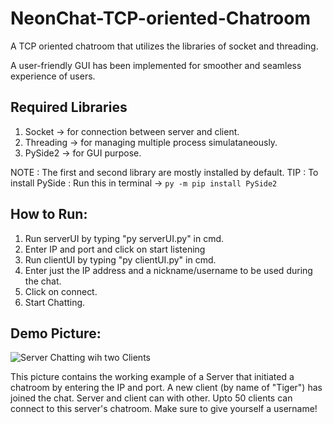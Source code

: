 # NeonChat-TCP-oriented-Chatroom
A TCP oriented chatroom that utilizes the libraries of socket and threading.

A user-friendly GUI has been implemented for smoother and seamless experience of users.

## Required Libraries
1) Socket -> for connection between server and client.
2) Threading -> for managing multiple process simulataneously.
3) PySide2 -> for GUI purpose.

NOTE : The first and second library are mostly installed by default.
TIP : To install PySide : Run this in terminal -> `py -m pip install PySide2`

## How to Run:
1) Run serverUI by typing "py serverUI.py" in cmd.
2) Enter IP and port and click on start listening
3) Run clientUI by typing "py clientUI.py" in cmd.
4) Enter just the IP address and a nickname/username to be used during the chat.
5) Click on connect.
6) Start Chatting.

## Demo Picture:
![Server Chatting wih two Clients](https://user-images.githubusercontent.com/75293628/161961300-d064e987-ba48-4f05-8085-2df9b859f233.png)

This picture contains the working example of a Server that initiated a chatroom by entering the IP and port. A new client (by name of "Tiger") has joined the chat. Server and client can with other. Upto 50 clients can connect to this server's chatroom. Make sure to give yourself a username!
